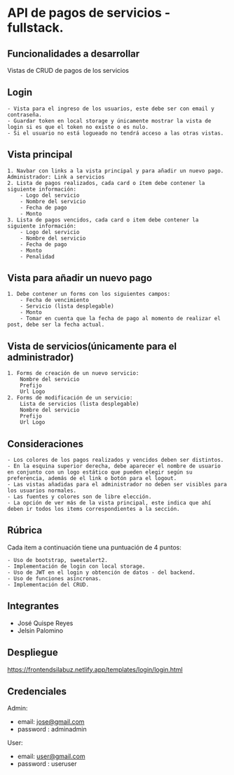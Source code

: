 #  **API de pagos de servicios - fullstack.**

## Funcionalidades a desarrollar
Vistas de CRUD de pagos de los servicios

## Login
    - Vista para el ingreso de los usuarios, este debe ser con email y contraseña.
    - Guardar token en local storage y únicamente mostrar la vista de login si es que el token no existe o es nulo.
    - Si el usuario no está logueado no tendrá acceso a las otras vistas.

## Vista principal
    1. Navbar con links a la vista principal y para añadir un nuevo pago. Administrador: Link a servicios
    2. Lista de pagos realizados, cada card o ítem debe contener la siguiente información:
        - Logo del servicio
        - Nombre del servicio
        - Fecha de pago
        - Monto
    3. Lista de pagos vencidos, cada card o item debe contener la siguiente información:
        - Logo del servicio
        - Nombre del servicio
        - Fecha de pago
        - Monto
        - Penalidad

## Vista para añadir un nuevo pago
    1. Debe contener un forms con los siguientes campos:
        - Fecha de vencimiento
        - Servicio (lista desplegable)
        - Monto
        - Tomar en cuenta que la fecha de pago al momento de realizar el post, debe ser la fecha actual.

## Vista de servicios(únicamente para el administrador)
    1. Forms de creación de un nuevo servicio:
        Nombre del servicio
        Prefijo
        Url Logo
    2. Forms de modificación de un servicio:
        Lista de servicios (lista desplegable)
        Nombre del servicio
        Prefijo
        Url Logo

## Consideraciones
    - Los colores de los pagos realizados y vencidos deben ser distintos.
    - En la esquina superior derecha, debe aparecer el nombre de usuario en conjunto con un logo estático que pueden elegir según su preferencia, además de el link o botón para el logout.
    - Las vistas añadidas para el administrador no deben ser visibles para los usuarios normales.
    - Las fuentes y colores son de libre elección.
    - La opción de ver más de la vista principal, este indica que ahí deben ir todos los items correspondientes a la sección.

## Rúbrica
Cada item a continuación tiene una puntuación de 4 puntos:

    - Uso de bootstrap, sweetalert2.
    - Implementación de login con local storage.
    - Uso de JWT en el login y obtención de datos - del backend.
    - Uso de funciones asíncronas.
    - Implementación del CRUD.


## Integrantes

- José Quispe Reyes
- Jelsin Palomino

## Despliegue

https://frontendsilabuz.netlify.app/templates/login/login.html

## Credenciales

Admin:
- email: jose@gmail.com
- password : adminadmin

User:
- email: user@gmail.com
- password : useruser
